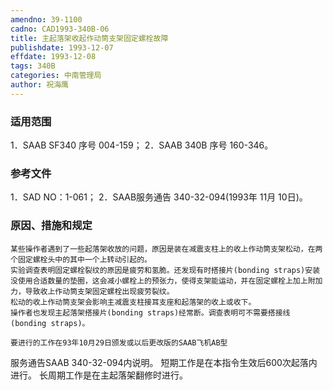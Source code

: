 ```yaml
---
amendno: 39-1100
cadno: CAD1993-340B-06
title: 主起落架收起作动筒支架固定螺栓故障
publishdate: 1993-12-07
effdate: 1993-12-08
tags: 340B
categories: 中南管理局
author: 祝海鹰
---
```


### 适用范围 
1．SAAB SF340 序号 004-159；
2．SAAB 340B 序号 160-346。

### 参考文件
1．SAD NO：1-061；
 2．SAAB服务通告 340-32-094(1993年 11月 10日)。


### 原因、措施和规定 
    某些操作者遇到了一些起落架收放的问题，原因是装在减震支柱上的收上作动筒支架松动，在两个固定螺栓头中的其中一个上转动引起的。 
    实验调查表明固定螺栓裂纹的原因是疲劳和氢脆。还发现有时搭接片(bonding straps)安装没使用合适数量的垫圈，这会减小螺栓上的预张力，使得支架能运动，并在固定螺栓上加上附加力，导致收上作动筒支架固定螺栓出现疲劳裂纹。 
    松动的收上作动筒支架会影响主减震支柱接耳支座和起落架的收上或收下。 
    操作者也发现主起落架搭接片(bonding straps)经常断。调查表明可不需要搭接线(bonding straps)。 
    
    要进行的工作在93年10月29日颁发或以后更改版的SAAB飞机AB型
服务通告SAAB 340-32-094内说明。     短期工作是在本指令生效后600次起落内进行。     长周期工作是在主起落架翻修时进行。
